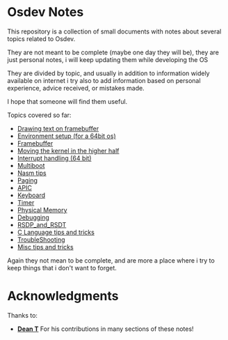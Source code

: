 # Osdev Notes

This repository is a collection of small documents with notes about several topics related to Osdev.

They are not meant to be complete (maybe one day they will be), they are just personal notes, i will keep updating them while developing the OS

They are divided by topic, and usually in addition to information widely available on internet i try also to add information based on personal experience, advice received, or mistakes made. 

I hope that someone will find them useful. 

Topics covered so far: 

* [Drawing text on framebuffer](DrawingTextOnFB.md)
* [Environment setup (for a 64bit os)](EnvironmentSetup.md)
* [Framebuffer](Framebuffer.md)
* [Moving the kernel in the higher half](HigherHalf.md)
* [Interrupt handling (64 bit)](IntterruptHandling.md)
* [Multiboot](Multiboot.md)
* [Nasm tips](Nasm.md)
* [Paging](Paging.md)
* [APIC](APIC.md)
* [Keyboard](Keyboard.md)
* [Timer](Timer.md)
* [Physical Memory](PhysicalMemory.md)
* [Debugging](Debug.md)
* [RSDP_and_RSDT](RSDP_and_RSDT.md)
* [C Language tips and tricks](C_Language_Info.md)
* [TroubleShooting](Troubleshooting.md)
* [Misc tips and tricks](TipsAndTricks.md)

Again they not mean to be complete, and are more a place where i try to keep things that i don't want to forget.

# Acknowledgments

Thanks to: 
* [**Dean T**](https://github.com/DeanoBurrito/) For his contributions in many sections of these notes! 

